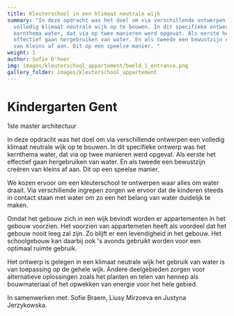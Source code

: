 ```yaml
---
title: Kleuterschool in een klimaat neutrale wijk
summary: "In deze opdracht was het doel om via verschillende ontwerpen een
  volledig klimaat neutrale wijk op te bouwen. In dit specifieke ontwerp was het
  kernthema water, dat via op twee manieren werd opgevat. Als eerste het
  effectief gaan hergebruiken van water. En als tweede een bewustzijn creëren
  van kleins af aan. Dit op een speelse manier. "
weight: 1
author: Sofie D'heer
img: images/kleuterschool_appartement/beeld_1_entrance.png
gallery_folder: images/kleuterschool_appartement
---
```

# Kindergarten Gent

1ste master architectuur

In deze opdracht was het doel om via verschillende ontwerpen een volledig klimaat neutrale wijk op te bouwen. In dit specifieke ontwerp was het kernthema water, dat via op twee manieren werd opgevat. Als eerste het effectief gaan hergebruiken van water. En als tweede een bewustzijn creëren van kleins af aan. Dit op een speelse manier.

We kozen ervoor om een kleuterschool te ontwerpen waar alles om water draait. Via verschillende ingrepen zorgen we ervoor dat de kinderen steeds in contact staan met water om zo een het belang van water duidelijk te maken. 

Omdat het gebouw zich in een wijk bevindt worden er appartementen in het gebouw voorzien. Het voorzien van appartemeten heeft als voordeel dat het gebouw nooit leeg zal zijn. Zo blijft er een levendigheid in het gebouw. Het schoolgebouw kan daarbij ook 's avonds gebruikt worden voor een optimaal ruimte gebruik. 

Het ontwerp is gelegen in een klimaat neutrale wijk het gebruik van water is van toepassing op de gehele wijk. Andere deelgebieden zorgen voor alternatieve oplossingen zoals het planten en telen van hennep als bouwmateriaal of het opwekken van energie voor het hele gebied. 

In samenwerken met: Sofie Braem, Liusy Mirzoeva en Justyna Jerzykowska.